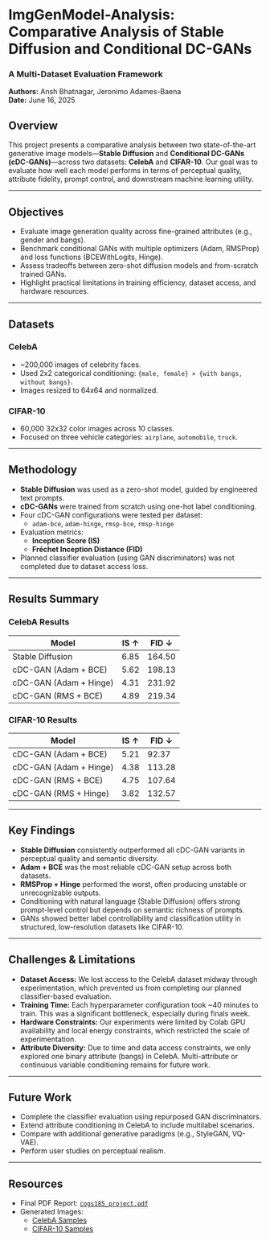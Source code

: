 # ImgGenModel-Analysis: Comparative Analysis of Stable Diffusion and Conditional DC-GANs  
### A Multi-Dataset Evaluation Framework  
**Authors:** Ansh Bhatnagar, Jeronimo Adames-Baena  
**Date:** June 16, 2025

## Overview

This project presents a comparative analysis between two state-of-the-art generative image models—**Stable Diffusion** and **Conditional DC-GANs (cDC-GANs)**—across two datasets: **CelebA** and **CIFAR-10**. Our goal was to evaluate how well each model performs in terms of perceptual quality, attribute fidelity, prompt control, and downstream machine learning utility.

---

## Objectives

- Evaluate image generation quality across fine-grained attributes (e.g., gender and bangs).
- Benchmark conditional GANs with multiple optimizers (Adam, RMSProp) and loss functions (BCEWithLogits, Hinge).
- Assess tradeoffs between zero-shot diffusion models and from-scratch trained GANs.
- Highlight practical limitations in training efficiency, dataset access, and hardware resources.

---

## Datasets

### CelebA
- ~200,000 images of celebrity faces.
- Used 2x2 categorical conditioning: `{male, female} × {with bangs, without bangs}`.
- Images resized to 64x64 and normalized.

### CIFAR-10
- 60,000 32x32 color images across 10 classes.
- Focused on three vehicle categories: `airplane`, `automobile`, `truck`.

---

## Methodology

- **Stable Diffusion** was used as a zero-shot model, guided by engineered text prompts.
- **cDC-GANs** were trained from scratch using one-hot label conditioning.
- Four cDC-GAN configurations were tested per dataset:
  - `adam-bce`, `adam-hinge`, `rmsp-bce`, `rmsp-hinge`
- Evaluation metrics:
  - **Inception Score (IS)**
  - **Fréchet Inception Distance (FID)**
- Planned classifier evaluation (using GAN discriminators) was not completed due to dataset access loss.

---

## Results Summary

### CelebA Results

| Model                  | IS ↑   | FID ↓   |
|-----------------------|--------|---------|
| Stable Diffusion      | 6.85   | 164.50  |
| cDC-GAN (Adam + BCE)  | 5.62   | 198.13  |
| cDC-GAN (Adam + Hinge)| 4.31   | 231.92  |
| cDC-GAN (RMS + BCE)   | 4.89   | 219.34  |

### CIFAR-10 Results

| Model                  | IS ↑   | FID ↓   |
|-----------------------|--------|---------|
| cDC-GAN (Adam + BCE)  | 5.21   | 92.37   |
| cDC-GAN (Adam + Hinge)| 4.38   | 113.28  |
| cDC-GAN (RMS + BCE)   | 4.75   | 107.64  |
| cDC-GAN (RMS + Hinge) | 3.82   | 132.57  |

---

## Key Findings

- **Stable Diffusion** consistently outperformed all cDC-GAN variants in perceptual quality and semantic diversity.
- **Adam + BCE** was the most reliable cDC-GAN setup across both datasets.
- **RMSProp + Hinge** performed the worst, often producing unstable or unrecognizable outputs.
- Conditioning with natural language (Stable Diffusion) offers strong prompt-level control but depends on semantic richness of prompts.
- GANs showed better label controllability and classification utility in structured, low-resolution datasets like CIFAR-10.

---

## Challenges & Limitations

- **Dataset Access:** We lost access to the CelebA dataset midway through experimentation, which prevented us from completing our planned classifier-based evaluation.
- **Training Time:** Each hyperparameter configuration took ~40 minutes to train. This was a significant bottleneck, especially during finals week.
- **Hardware Constraints:** Our experiments were limited by Colab GPU availability and local energy constraints, which restricted the scale of experimentation.
- **Attribute Diversity:** Due to time and data access constraints, we only explored one binary attribute (bangs) in CelebA. Multi-attribute or continuous variable conditioning remains for future work.

---

## Future Work

- Complete the classifier evaluation using repurposed GAN discriminators.
- Extend attribute conditioning in CelebA to include multilabel scenarios.
- Compare with additional generative paradigms (e.g., StyleGAN, VQ-VAE).
- Perform user studies on perceptual realism.

---

## Resources

- Final PDF Report: [`cogs185_project.pdf`](./cogs185_project.pdf)
- Generated Images:
  - [CelebA Samples](https://drive.google.com/drive/u/0/folders/1OefCAcaPU6-Xk801LSuJufcC-z35mKEN)
  - [CIFAR-10 Samples](https://drive.google.com/drive/folders/14NPmN7N3_uE2pq3ehhg1wJODlvvt6JuO)
